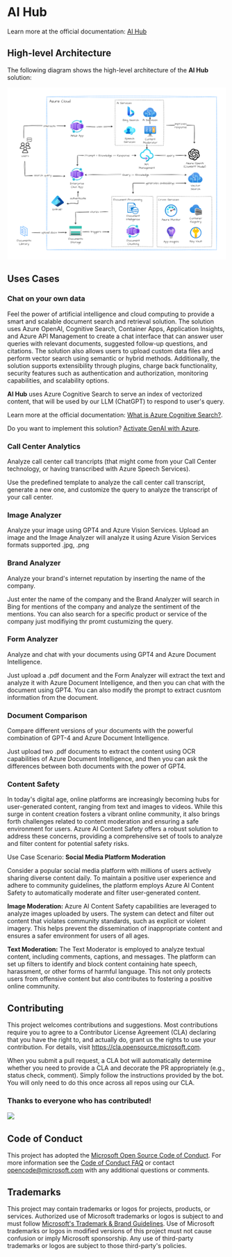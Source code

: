 # AI Hub

Learn more at the official documentation: [AI Hub](https://azure.github.io/aihub/)

## High-level Architecture

The following diagram shows the high-level architecture of the **AI Hub** solution:

![High-level Architecture](/docs/static/img/AI-Hub-HLD.png)

## Uses Cases

### Chat on your own data
Feel the power of artificial intelligence and cloud computing to provide a smart and scalable document search and retrieval solution. The solution uses Azure OpenAI, Cognitive Search, Container Apps, Application Insights, and Azure API Management to create a chat interface that can answer user queries with relevant documents, suggested follow-up questions, and citations. The solution also allows users to upload custom data files and perform vector search using semantic or hybrid methods. Additionally, the solution supports extensibility through plugins, charge back functionality, security features such as authentication and authorization, monitoring capabilities, and scalability options.

**AI Hub** uses Azure Cognitive Search to serve an index of vectorized content, that will be used by our LLM (ChatGPT) to respond to user's query.

Learn more at the official documentation: [What is Azure Cognitive Search?](https://learn.microsoft.com/en-us/azure/search/search-what-is-azure-search).

Do you want to implement this solution? [Activate GenAI with Azure](https://azure.github.io/activate-genai/).

### Call Center Analytics
Analyze call center call trancripts (that might come from your Call Center technology, or having transcribed with Azure Speech Services).

Use the predefined template to analyze the call center call transcript, generate a new one, and customize the query to analyze the transcript of your call center.

### Image Analyzer
Analyze your image using GPT4 and Azure Vision Services.
Upload an image and the Image Analyzer will analyze it using Azure Vision Services formats supported .jpg, .png

### Brand Analyzer
Analyze your brand's internet reputation by inserting the name of the company.

Just enter the name of the company and the Brand Analyzer will search in Bing for mentions of the company and analyze the sentiment of the mentions.
You can also search for a specific product or service of the company just modifiying thr promt custumizing the query.

### Form Analyzer
Analyze and chat with your documents using GPT4 and Azure Document Intelligence.

Just upload a .pdf document and the Form Analyzer will extract the text and analyze it with Azure Document Intelligence, and then you can chat with the document using GPT4.
You can also modify the prompt to extract cusntom information from the document. 

### Document Comparison
Compare different versions of your documents with the powerful combination of GPT-4 and Azure Document Intelligence.

Just upload two .pdf documents to extract the content using OCR capabilities of Azure Document Intelligence, and then you can ask the differences between both documents with the power of GPT4.

### Content Safety

In today's digital age, online platforms are increasingly becoming hubs for user-generated content, ranging from text and images to videos. While this surge in content creation fosters a vibrant online community, it also brings forth challenges related to content moderation and ensuring a safe environment for users. Azure AI Content Safety offers a robust solution to address these concerns, providing a comprehensive set of tools to analyze and filter content for potential safety risks.

Use Case Scenario: **Social Media Platform Moderation**

Consider a popular social media platform with millions of users actively sharing diverse content daily. To maintain a positive user experience and adhere to community guidelines, the platform employs Azure AI Content Safety to automatically moderate and filter user-generated content.

**Image Moderation:**
Azure AI Content Safety capabilities are leveraged to analyze images uploaded by users. The system can detect and filter out content that violates community standards, such as explicit or violent imagery. This helps prevent the dissemination of inappropriate content and ensures a safer environment for users of all ages.

**Text Moderation:**
The Text Moderator is employed to analyze textual content, including comments, captions, and messages. The platform can set up filters to identify and block content containing hate speech, harassment, or other forms of harmful language. This not only protects users from offensive content but also contributes to fostering a positive online community.

## Contributing

This project welcomes contributions and suggestions.  Most contributions require you to agree to a
Contributor License Agreement (CLA) declaring that you have the right to, and actually do, grant us
the rights to use your contribution. For details, visit https://cla.opensource.microsoft.com.

When you submit a pull request, a CLA bot will automatically determine whether you need to provide
a CLA and decorate the PR appropriately (e.g., status check, comment). Simply follow the instructions
provided by the bot. You will only need to do this once across all repos using our CLA.

### Thanks to everyone who has contributed!

<a href="https://github.com/Azure/aihub/graphs/contributors">
  <img src="https://contributors-img.web.app/image?repo=Azure/aihub" />
</a>

## Code of Conduct

This project has adopted the [Microsoft Open Source Code of Conduct](https://opensource.microsoft.com/codeofconduct/).
For more information see the [Code of Conduct FAQ](https://opensource.microsoft.com/codeofconduct/faq/) or
contact [opencode@microsoft.com](mailto:opencode@microsoft.com) with any additional questions or comments.

## Trademarks

This project may contain trademarks or logos for projects, products, or services. Authorized use of Microsoft 
trademarks or logos is subject to and must follow 
[Microsoft's Trademark & Brand Guidelines](https://www.microsoft.com/en-us/legal/intellectualproperty/trademarks/usage/general).
Use of Microsoft trademarks or logos in modified versions of this project must not cause confusion or imply Microsoft sponsorship.
Any use of third-party trademarks or logos are subject to those third-party's policies.
